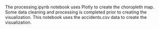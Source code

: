 The processing.ipynb notebook uses Plotly to create the choropleth map. Some data cleaning and processing is completed prior to creating the visualization. This notebook uses the accidents.csv data to create the visualization. 
